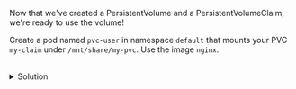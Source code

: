 Now that we've created a PersistentVolume and a PersistentVolumeClaim, we're ready to use the volume!

Create a pod named `pvc-user` in namespace `default` that mounts your PVC `my-claim` under `/mnt/share/my-pvc`. Use the image `nginx`.

<br>
<details><summary>Solution</summary>
<br>
This is another one where starting with an [example](https://kubernetes.io/docs/tasks/configure-pod-container/configure-persistent-volume-storage/#create-a-pod) from the K8s docs and modifying it for our usecase is a good strategy.

```plain
kubectl apply -f - <<EOF

apiVersion: v1
kind: Pod
metadata:
  name: pvc-user
spec:
  volumes:
    - name: my-claim
      persistentVolumeClaim:
        claimName: my-claim
  containers:
    - name: c1
      image: nginx
      volumeMounts:
        - mountPath: "/mnt/share/my-pvc"
          name: my-claim

EOF
```{{exec}}

</details>
